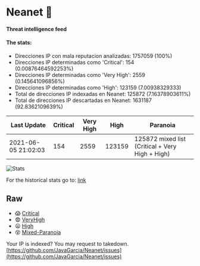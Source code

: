 # Neanet :hocho:
#### Threat intelligence feed
#### The stats:

- Direcciones IP con mala reputacion analizadas: 1757059 (100%)
- Direcciones IP determinadas como 'Critical':  154 (0.00876464592253%)
- Direcciones IP determinadas como 'Very High':  2559 (0.145641096856%)
- Direcciones IP determinadas como 'High':  123159 (7.00938329333)
- Total de direcciones IP indexadas en Neanet:  125872 (7.16378903611%)
- Total de direcciones IP descartadas en Neanet:  1631187 (92.8362109639%)

| Last Update | Critical | Very High | High | Paranoia |
| --- | --- | --- | --- | --- |
| 2021-06-05 21:02:03 | 154 | 2559 | 123159 | 125872 mixed list (Critical + Very High + High)|

![Stats](https://docs.google.com/spreadsheets/d/e/2PACX-1vSnaNMIXVabIpDJjufMlzH7poXnshF3mgd8Is1g9ytUEzVsP5my4Trn8f-xkoLLQ38xpL3HtmUexLo6/pubchart?oid=501124687&format=image)

For the historical stats go to: [link](/stats.csv)
## Raw
- :scream: [Critical](https://raw.githubusercontent.com/JavaGarcia/Neanet/master/blacklists/neanet_critical.txt)
- :fearful: [VeryHigh](https://raw.githubusercontent.com/JavaGarcia/Neanet/master/blacklists/neanet_veryHigh.txtt)
- :frowning: [High](https://raw.githubusercontent.com/JavaGarcia/Neanet/master/blacklists/neanet_high.txt)
- :dizzy_face: [Mixed-Paranoia](https://raw.githubusercontent.com/JavaGarcia/Neanet/master/blacklists/neanet_all.txt)


Your IP is indexed? You may request to takedown. [https://github.com/JavaGarcia/Neanet/issues](https://github.com/JavaGarcia/Neanet/issues)


































































































































































































































































































































































































































































































































































































































































































































































































































































































































































































































































































































































































































































































































































































































































































































































































































































































































































































































































































































































































































































































































































































































































































































































































































































































































































































































































































































































































































































































































































































































































































































































































































































































































































































































































































































































































































































































































































































































































































































































































































































































































































































































































































































































































































































































































































































































































































































































































































































































































































































































































































































































































































































































































































































































































































































































































































































































































































































































































































































































































































































































































































































































































































































































































































































































































































































































































































































































































































































































































































































































